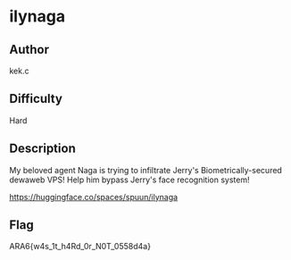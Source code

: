 # ilynaga

## Author

kek.c

## Difficulty

Hard

## Description

My beloved agent Naga is trying to infiltrate Jerry's Biometrically-secured dewaweb VPS! Help him bypass Jerry's face recognition system!

https://huggingface.co/spaces/spuun/ilynaga

## Flag

ARA6{w4s_1t_h4Rd_0r_N0T_0558d4a}

